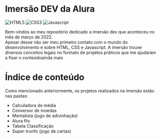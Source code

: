 #  Imersão DEV da Alura

![HTML5](https://img.shields.io/badge/html5-%23E34F26.svg?style=for-the-badge&logo=html5&logoColor=white)
![CSS3](https://img.shields.io/badge/css3-%231572B6.svg?style=for-the-badge&logo=css3&logoColor=white)
![Javascript](https://img.shields.io/badge/JavaScript-F7DF1E?style=for-the-badge&logo=javascript&logoColor=black)


Bem-vindos ao meu repositório dedicado a imersão dev que aconteceu no mês de março de 2022.  
Apesar desse não ser meu primeiro contato com o mundo do desenvolvimento e sobre HTML, CSS e Javascript. A imersão trouxe diversos conceitos legais no formato de projetos práticos que me ajudaram a fixar o conteúdoainda mais


# Índice de conteúdo

Como mencionado anteriormente, os projetos realizados na imersão estão nas pastas:
- Calculadora de média
- Conversor de moedas
- Mentalista  (jogo de adivinhação)
- Alura flix
- Tabela Classificação
- Super-trunfo (jogo de cartas)


